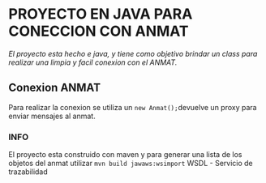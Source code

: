 # PROYECTO EN JAVA PARA CONECCION CON ANMAT

_El proyecto esta hecho e java, y tiene como objetivo brindar un class para realizar una limpia y facil conexion con el ANMAT._

## Conexion ANMAT

Para realizar la conexion se utiliza un ``` new Anmat(); ```devuelve un proxy para enviar mensajes al anmat.

### INFO

El proyecto esta construido con maven y para generar una lista de los objetos del anmat utilizar ```mvn build jawaws:wsimport```
WSDL - Servicio de trazabilidad
